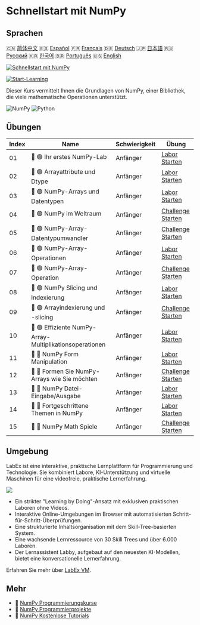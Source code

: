 # Schnellstart mit NumPy

## Sprachen

🇨🇳 [简体中文](README_zh.md) 🇪🇸 [Español](README_es.md) 🇫🇷 [Français](README_fr.md) 🇩🇪 [Deutsch](README_de.md) 🇯🇵 [日本語](README_ja.md) 🇷🇺 [Русский](README_ru.md) 🇰🇷 [한국어](README_ko.md) 🇧🇷 [Português](README_pt.md) 🇺🇸 [English](README.md) 

[![Schnellstart mit NumPy](https://cover-creator.labex.io/quick-start-with-numpy.png?lang=de)](https://labex.io/de/courses/quick-start-with-numpy)

[![Start-Learning](https://img.shields.io/badge/Start-Learning-whitesmoke?style=for-the-badge)](https://labex.io/de/courses/quick-start-with-numpy)

Dieser Kurs vermittelt Ihnen die Grundlagen von NumPy, einer Bibliothek, die viele mathematische Operationen unterstützt.

![NumPy](https://img.shields.io/badge/NumPy-whitesmoke?style=for-the-badge&logo=numpy)
![Python](https://img.shields.io/badge/Python-whitesmoke?style=for-the-badge&logo=python)


## Übungen

|   Index | Name                                                    | Schwierigkeit   | Übung                                                                                                                                 |
|---------|---------------------------------------------------------|-----------------|---------------------------------------------------------------------------------------------------------------------------------------|
|      01 | 📖 🟢 Ihr erstes NumPy-Lab                              | Anfänger        | <a target='_blank' href='https://labex.io/de/tutorials/numpy-your-first-numpy-lab-92735'>Labor Starten</a>                            |
|      02 | 📖 🟢 Arrayattribute und Dtype                          | Anfänger        | <a target='_blank' href='https://labex.io/de/tutorials/python-array-attributes-and-dtype-8027'>Labor Starten</a>                      |
|      03 | 📖 🟢 NumPy-Arrays und Datentypen                       | Anfänger        | <a target='_blank' href='https://labex.io/de/tutorials/python-numpy-arrays-and-data-types-4996'>Labor Starten</a>                     |
|      04 | 🎯 🟢 NumPy im Weltraum                                 | Anfänger        | <a target='_blank' href='https://labex.io/de/labs/python-numpy-in-space-33961'>Challenge Starten</a>                                  |
|      05 | 🎯 🟢 NumPy-Array-Datentypumwandler                     | Anfänger        | <a target='_blank' href='https://labex.io/de/labs/python-numpy-array-datatype-converter-9187'>Challenge Starten</a>                   |
|      06 | 📖 🟢 NumPy-Array-Operationen                           | Anfänger        | <a target='_blank' href='https://labex.io/de/tutorials/numpy-numpy-array-operations-1403'>Labor Starten</a>                           |
|      07 | 🎯 🟢 NumPy-Array-Operation                             | Anfänger        | <a target='_blank' href='https://labex.io/de/labs/numpy-numpy-array-operation-8708'>Challenge Starten</a>                             |
|      08 | 📖 🟢 NumPy Slicing und Indexierung                     | Anfänger        | <a target='_blank' href='https://labex.io/de/tutorials/python-numpy-slicing-and-indexing-352'>Labor Starten</a>                       |
|      09 | 🎯 🟢 Arrayindexierung und -slicing                     | Anfänger        | <a target='_blank' href='https://labex.io/de/labs/python-array-indexing-and-slicing-38504'>Challenge Starten</a>                      |
|      10 | 📖 🟢 Effiziente NumPy-Array-Multiplikationsoperationen | Anfänger        | <a target='_blank' href='https://labex.io/de/tutorials/python-efficient-numpy-array-multiplication-operations-5007'>Labor Starten</a> |
|      11 | 📖 🔵 NumPy Form Manipulation                           | Anfänger        | <a target='_blank' href='https://labex.io/de/tutorials/numpy-numpy-shape-manipulation-214'>Labor Starten</a>                          |
|      12 | 🎯 🔵 Formen Sie NumPy-Arrays wie Sie möchten           | Anfänger        | <a target='_blank' href='https://labex.io/de/labs/python-make-numpy-array-your-shape-8687'>Challenge Starten</a>                      |
|      13 | 📖 🔵 NumPy Datei-Eingabe/Ausgabe                       | Anfänger        | <a target='_blank' href='https://labex.io/de/tutorials/python-numpy-file-io-127'>Labor Starten</a>                                    |
|      14 | 📖 🔵 Fortgeschrittene Themen in NumPy                  | Anfänger        | <a target='_blank' href='https://labex.io/de/tutorials/python-numpy-advanced-topics-11'>Labor Starten</a>                             |
|      15 | 🎯 🔵 NumPy Math Spiele                                 | Anfänger        | <a target='_blank' href='https://labex.io/de/labs/python-numpy-math-games-10'>Challenge Starten</a>                                   |

## Umgebung

LabEx ist eine interaktive, praktische Lernplattform für Programmierung und Technologie. Sie kombiniert Labore, KI-Unterstützung und virtuelle Maschinen für eine videofreie, praktische Lernerfahrung.

![](https://tutorial-screenshot.getvm.io/images/vm-1725247253.png)

- Ein strikter "Learning by Doing"-Ansatz mit exklusiven praktischen Laboren ohne Videos.
- Interaktive Online-Umgebungen im Browser mit automatisierten Schritt-für-Schritt-Überprüfungen.
- Eine strukturierte Inhaltsorganisation mit dem Skill-Tree-basierten System.
- Eine wachsende Lernressource von 30 Skill Trees und über 6.000 Laboren.
- Der Lernassistent Labby, aufgebaut auf den neuesten KI-Modellen, bietet eine konversationelle Lernerfahrung.

Erfahren Sie mehr über [LabEx VM](https://support.labex.io/using-labex/virtual-machine).

## Mehr

- 🔗 [NumPy Programmierungskurse](https://github.com/labex-labs/awesome-programming-courses)
- 🔗 [NumPy Programmierprojekte](https://github.com/labex-labs/awesome-programming-projects)
- 🔗 [NumPy Kostenlose Tutorials](https://github.com/labex-labs/numpy-free-tutorials)

